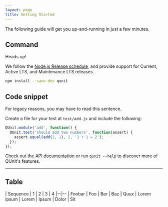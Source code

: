 ```yaml
---
layout: page
title: Getting Started
---
```


<p class="lead" markdown="1">The following guide will get you up-and-running in just a few minutes.</p>

## Command

<p class="note" markdown="1">Heads up!</p>

We follow the [Node.js Release schedule](https://github.com/nodejs/LTS), and provide support for Current, Active LTS, and Maintenance LTS releases.

```bash
npm install --save-dev qunit
```

## Code snippet

<p class="note note--warning" markdown="1">For legacy reasons, you may have to read this sentence.</p>

Create a file for your test at `test/add.js` and include the following:

```js
QUnit.module('add', function() {
  QUnit.test('should add two numbers', function(assert) {
    assert.equal(add(1, 1), 2, '1 + 1 = 2');
  });
});
```

Check out the [API documentation](https://api.qunitjs.com) or run `qunit --help` to discover more of QUnit's features.

---

## Table

| Sequence | 1 | 2 | 3 | 4
|--|--
| Foobar | Foo | Bar | Baz | Quux
| Lorem ipsum | Lorem | Ipsum | Dolor | Sit
